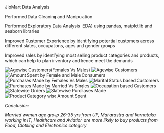JioMart Data Analysis

Performed Data Cleaning and Manipulation

Performed Exploratory Data Analysis (EDA) using pandas, matplotlib and seaborn libraries

Improved Customer Experience by identifying potential customers across different states, occupations, ages and gender groups

Improved sales by identifying most selling product categories and products, which can help to plan inventory and hence meet the demands

![Agewise Customers(Females Vs Males)](https://github.com/user-attachments/assets/679d08ca-87c8-4b99-9583-493eee42234b)
![Agewise Customers](https://github.com/user-attachments/assets/ff8896b0-2c6e-45bd-a407-14be9da85227)
![Amount Spent by Female and Male Consumers](https://github.com/user-attachments/assets/ed15957d-79b4-44fa-b0ce-7a27f60bb018)
![Purchases Made by Females Vs Males](https://github.com/user-attachments/assets/142effd7-0d86-485d-8a94-4236472b6061)
![Marital Status based Customers](https://github.com/user-attachments/assets/f90d2de3-688b-411b-9314-1a18d260c650)
![Purchases Made by Married Vs Singles](https://github.com/user-attachments/assets/d6270a63-19d3-4c79-bc4a-f9076b5658b4)
![Occupation based Customers](https://github.com/user-attachments/assets/4e723955-c676-481c-ac15-2663e52cb409)
![Statewise Orders](https://github.com/user-attachments/assets/4810262b-f077-429e-937b-fb220d690a41)
![Statewise Purchases Made](https://github.com/user-attachments/assets/3f8cfcfb-a66f-4459-a8a1-7b75aaec7356)
![Product Category wise Amount Spent](https://github.com/user-attachments/assets/cac5da3d-0926-4869-85e5-2b361ed575f6)

*Conclusion:*

*Married women age group 26-35 yrs from UP,  Maharastra and Karnataka working in IT, Healthcare
 and Aviation are more likely to buy products from Food, Clothing and Electronics category*
